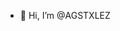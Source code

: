 - 👋 Hi, I’m @AGSTXLEZ

<!---
AGSTXLEZ/AGSTXLEZ is a ✨ special ✨ repository because its `README.md` (this file) appears on your GitHub profile.
You can click the Preview link to take a look at your changes.
--->
